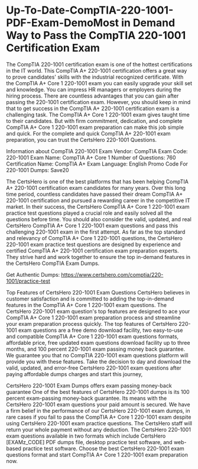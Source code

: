 # Up-To-Date-CompTIA-220-1001-PDF-Exam-DemoMost in Demand Way to Pass the CompTIA 220-1001 Certification Exam
The CompTIA 220-1001 certification exam is one of the hottest certifications in the IT world. This CompTIA A+ 220-1001 certification offers a great way to prove candidates' skills with the industrial recognized certificate. With the CompTIA A+ Core 1 220-1001 exam you can easily upgrade your skill set and knowledge. You can impress HR managers or employers during the hiring process. There are countless advantages that you can gain after passing the 220-1001 certification exam. However, you should keep in mind that to get success in the CompTIA A+ 220-1001 certification exam is a challenging task. The CompTIA A+ Core 1 220-1001 exam gives taught time to their candidates. But with firm commitment, dedication, and complete CompTIA A+ Core 1 220-1001 exam preparation can make this job simple and quick. For the complete and quick CompTIA A+ 220-1001 exam preparation, you can trust the CertsHero 220-1001 Questions.

Information about CompTIA 220-1001 Exam
Vendor: CompTIA
Exam Code: 220-1001
Exam Name: CompTIA A+ Core 1
Number of Questions: 760
Certification Name: CompTIA A+
Exam Language: English
Promo Code For 220-1001 Dumps: Save20



The CertsHero is one of the best platforms that has been helping CompTIA A+ 220-1001 certification exam candidates for many years. Over this long time period, countless candidates have passed their dream CompTIA A+ 220-1001 certification and pursued a rewarding career in the competitive IT market. In their success, the CertsHero CompTIA A+ Core 1 220-1001 exam practice test questions played a crucial role and easily solved all the questions before time. You should also consider the valid, updated, and real CertsHero CompTIA A+ Core 1 220-1001 exam questions and pass this challenging 220-1001 exam in the first attempt. As far as the top standard and relevancy of CompTIA A+ Core 1 220-1001 questions, the CertsHero 220-1001 exam practice test questions are designed by experience and certified CompTIA A+ 220-1001 certification exam preparation experts. They strive hard and work together to ensure the top in-demand features in the CertsHero CompTIA Exam Dumps.

Get Authentic Dumps: https://www.certshero.com/comptia/220-1001/practice-test

Top Features of CertsHero 220-1001 Exam Questions
CertsHero believes in customer satisfaction and is committed to adding the top-in-demand features in the CompTIA A+ Core 1 220-1001 exam questions. The CertsHero 220-1001 exam question's top features are designed to ace your CompTIA A+ Core 1 220-1001 exam preparation process and streamline your exam preparation process quickly. The top features of CertsHero 220-1001 exam questions are a free demo download facility, two easy-to-use and compatible CompTIA A+ Core 1 220-1001 exam questions formats, affordable price, free updated exam questions download facility up to three months, and 100 percent 220-1001 exam passing money back guarantee. We guarantee you that no CompTIA 220-1001 exam questions platform will provide you with these features. Take the decision to day and download the valid, updated, and error-free CertsHero 220-1001 exam questions after paying affordable dumps charges and start this journey,



CertsHero 220-1001 Exam Dumps offers exam passing money-back guarantee
One of the best features of CertsHero 220-1001 dumps is its 100 percent exam-passing money-back guarantee. Its means with the CertsHero 220-1001 exam questions your paid amount is secured. We have a firm belief in the performance of our CertsHero 220-1001 exam dumps, in rare cases if you fail to pass the CompTIA A+ Core 1 220-1001 exam despite using CertsHero 220-1001 exam practice questions. The CertsHero staff will return your whole payment without any deduction. The CertsHero 220-1001 exam questions available in two formats which include CertsHero [EXAMz_CODE] PDF dumps file, desktop practice test software, and web-based practice test software. Choose the best CertsHero 220-1001 exam questions format and start CompTIA A+ Core 1 220-1001 exam preparation now.
